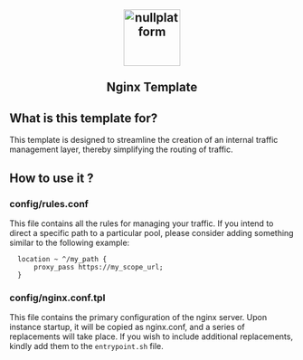 <h2 align="center">
    <a href="https://httpie.io" target="blank_">
        <img height="100" alt="nullplatform" src="https://nullplatform.com/favicon/android-chrome-192x192.png" />
    </a>
    <br>
    <br>
    Nginx Template
    <br>
</h2>

## What is this template for?

This template is designed to streamline the creation of an internal traffic management layer, thereby simplifying the routing of traffic.

## How to use it ?

### config/rules.conf

This file contains all the rules for managing your traffic. If you intend to direct a specific path to a particular pool, please consider adding something similar to the following example:
```nginx
  location ~ ^/my_path {
      proxy_pass https://my_scope_url;
  }
```

### config/nginx.conf.tpl

This file contains the primary configuration of the nginx server. Upon instance startup, it will be copied as nginx.conf, and a series of replacements will take place. If you wish to include additional replacements, kindly add them to the `entrypoint.sh` file.
